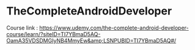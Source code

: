 # TheCompleteAndroidDeveloper
Course link : https://www.udemy.com/the-complete-android-developer-course/learn/?siteID=TI7YBmaD5AQ-OamA35VDSDMGIyNB4MmyEw&amp;LSNPUBID=TI7YBmaD5AQ#/
